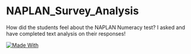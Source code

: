 # NAPLAN_Survey_Analysis
How did the students feel about the NAPLAN Numeracy test? I asked and have completed text analysis on their responses!

[![Made With](https://forthebadge.com/images/badges/made-with-python.svg)](https://forthebadge.com/images/badges/made-with-python.svg)
